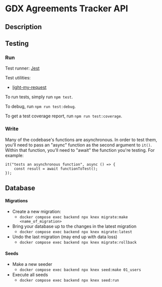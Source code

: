 # GDX Agreements Tracker API

## Description


## Testing

### Run

Test runner: [Jest](https://jestjs.io/)

Test utilities:
- [light-my-request](https://www.fastify.io/docs/latest/Guides/Testing/#benefits-of-using-fastifyinject)

To run tests, simply run `npm test`.

To debug, run `npm run test:debug`.

To get a test coverage report, run `npm run test:coverage`.

### Write
Many of the codebase's functions are asynchronous. In order to test them, you'll need to pass an "async" function as the second argument to `it()`. Within that function, you'll need to "await" the function you're testing. For example:

```
it("tests an asynchronous function", async () => {
    const result = await functionToTest();
});
```

## Database
#### Migrations
* Create a new migration:
    * `docker compose exec backend npx knex migrate:make <name_of_migration>`
* Bring your database up to the changes in the latest migration
    * `docker compose exec backend npx knex migrate:latest`
* Undo the last migration (may end up with data loss)
    * `docker compose exec backend npx knex migrate:rollback`

#### Seeds
* Make a new seeder
    * `docker compose exec backend npx knex seed:make 01_users`
* Execute all seeds
    * `docker compose exec backend npx knex seed:run`
